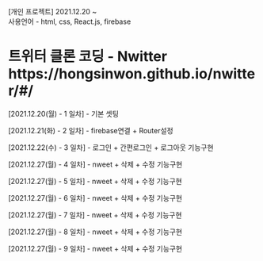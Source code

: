 <p>[개인 프로젝트] 2021.12.20 ~
</br>사용언어 - html, css, React.js, firebase </p>

<h1>트위터 클론 코딩 - Nwitter https://hongsinwon.github.io/nwitter/#/ </h1>
<p>[2021.12.20(월) - 1 일차] - 기본 셋팅</p>
<p>[2021.12.21(화) - 2 일차] - firebase연결 + Router설정</p>
<p>[2021.12.22(수) - 3 일차] - 로그인 + 간편로그인 + 로그아웃 기능구현</p>
<p>[2021.12.27(월) - 4 일차] - nweet + 삭제 + 수정 기능구현 </p>
<p>[2021.12.27(월) - 5 일차] - nweet + 삭제 + 수정 기능구현 </p>
<p>[2021.12.27(월) - 6 일차] - nweet + 삭제 + 수정 기능구현 </p>
<p>[2021.12.27(월) - 7 일차] - nweet + 삭제 + 수정 기능구현 </p>
<p>[2021.12.27(월) - 8 일차] - nweet + 삭제 + 수정 기능구현 </p>
<p>[2021.12.27(월) - 9 일차] - nweet + 삭제 + 수정 기능구현 </p>
